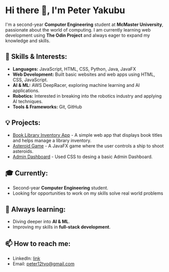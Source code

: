 # Hi there 👋, I'm Peter Yakubu

I'm a second-year **Computer Engineering** student at **McMaster University**, passionate about the world of computing. I am currently learning web development using **The Odin Project** and always eager to expand my knowledge and skills.


## 🚀 Skills & Interests:
- **Languages:** JavaScript, HTML, CSS, Python, Java, JavaFX
- **Web Development:** Built basic websites and web apps using HTML, CSS, JavaScript.
- **AI & ML:** AWS DeepRacer, exploring machine learning and AI applications.
- **Robotics:** Interested in breaking into the robotics industry and applying AI techniques.
- **Tools & Frameworks:** Git, GitHub

## 💡 Projects:
- [Book Library Inventory App](https://petery123.github.io/library/) - A simple web app that displays book titles and helps manage a library inventory.
- [Asteroid Game]() - A JavaFX game where the user controls a ship to shoot asteroids.
- [Admin Dashboard](https://petery123.github.io/admin-dashboard/) - Used CSS to desing a basic Admin Dashboard.

## 🎓 Currently:
- Second-year **Computer Engineering** student.
- Looking for opportunities to work on my skills solve real world problems

## 🌱 Always learning:
- Diving deeper into **AI & ML**.
- Improving my skills in **full-stack development**.

## 📫 How to reach me:
- LinkedIn: [link](www.linkedin.com/in/peter-y-1a98b7244)
- Email: peter12tyo@gmail.com

<!---
petery123/petery123 is a ✨ special ✨ repository because its `README.md` (this file) appears on your GitHub profile.
You can click the Preview link to take a look at your changes.
--->
